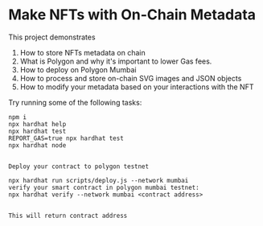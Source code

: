 # Make NFTs with On-Chain Metadata

This project demonstrates 
  1. How to store NFTs metadata on chain
  2. What is Polygon and why it's important to lower Gas fees.
  3. How to deploy on Polygon Mumbai
  4. How to process and store on-chain SVG images and JSON objects
  5. How to modify your metadata based on your interactions with the NFT

Try running some of the following tasks:

```shell
npm i
npx hardhat help
npx hardhat test
REPORT_GAS=true npx hardhat test
npx hardhat node


Deploy your contract to polygon testnet

npx hardhat run scripts/deploy.js --network mumbai
verify your smart contract in polygon mumbai testnet: 
npx hardhat verify --network mumbai <contract address>


This will return contract address
```
